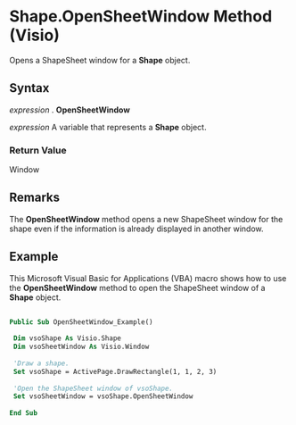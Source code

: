 
# Shape.OpenSheetWindow Method (Visio)

Opens a ShapeSheet window for a  **Shape** object.


## Syntax

 _expression_ . **OpenSheetWindow**

 _expression_ A variable that represents a **Shape** object.


### Return Value

Window


## Remarks

The  **OpenSheetWindow** method opens a new ShapeSheet window for the shape even if the information is already displayed in another window.


## Example

This Microsoft Visual Basic for Applications (VBA) macro shows how to use the  **OpenSheetWindow** method to open the ShapeSheet window of a **Shape** object.


```vb
 
Public Sub OpenSheetWindow_Example() 
 
 Dim vsoShape As Visio.Shape 
 Dim vsoSheetWindow As Visio.Window 
 
 'Draw a shape. 
 Set vsoShape = ActivePage.DrawRectangle(1, 1, 2, 3) 
 
 'Open the ShapeSheet window of vsoShape. 
 Set vsoSheetWindow = vsoShape.OpenSheetWindow 
 
End Sub
```

